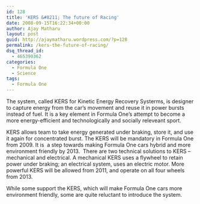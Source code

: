 ```yaml
---
id: 128
title: 'KERS &#8211; The future of Racing'
date: 2008-09-15T16:22:34+00:00
author: Ajay Matharu
layout: post
guid: http://ajaymatharu.wordpress.com/?p=128
permalink: /kers-the-future-of-racing/
dsq_thread_id:
  - 465390362
categories:
  - Formula One
  - Science
tags:
  - Formula One
---
```

The system, called KERS for Kinetic Energy Recovery Systerms, is designer to capture energy from the car&#8217;s movement and reuse it in power bursts instead of fuel. It is a key element in Formula One&#8217;s attempt to become a more energy-efficient and technologically and socially releveant sport.

KERS allows team to take energy generated under braking, store it, and use it again for concentrated burst. The KERS will be mandatory in Formula One from 2009. It is  a step towards making Formula One cars hybrid and more environment friendly by 2013.  There are two technical solutions to KERS &#8211; mechanical and electrical. A mechanical KERS uses a flywheel to retain power under braking; an electrical system, uses an electric motor. More powerful KERS will be allowed from 2011, and operate on all four wheels from 2013.

While some support the KERS, which will make Formula One cars more environment friendly, some are quite reluctant to introduce the system.
